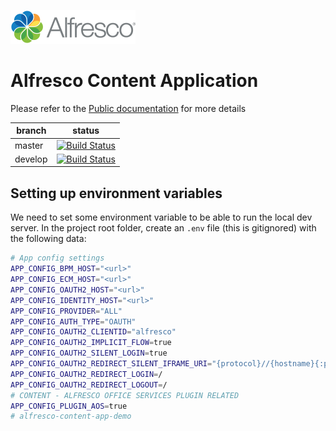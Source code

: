 <p align="left"> <img title="Alfresco" src="alfresco.png" alt="Alfresco - Simply a better way to create amazing digital experiences"></p>

# Alfresco Content Application

Please refer to the [Public documentation](https://alfresco-content-app.netlify.com/) for more details

| branch  | status                                                                                                                                         |
| ------- | ---------------------------------------------------------------------------------------------------------------------------------------------- |
| master  | [![Build Status](https://travis-ci.com/Alfresco/alfresco-content-app.svg?branch=master)](https://travis-ci.com/Alfresco/alfresco-content-app)  |
| develop | [![Build Status](https://travis-ci.org/Alfresco/alfresco-content-app.svg?branch=develop)](https://travis-ci.com/Alfresco/alfresco-content-app) |

## Setting up environment variables

We need to set some environment variable to be able to run the local dev server. In the project root folder, create an `.env` file (this is gitignored) with the following data:

```bash
# App config settings
APP_CONFIG_BPM_HOST="<url>"
APP_CONFIG_ECM_HOST="<url>"
APP_CONFIG_OAUTH2_HOST="<url>"
APP_CONFIG_IDENTITY_HOST="<url>"
APP_CONFIG_PROVIDER="ALL"
APP_CONFIG_AUTH_TYPE="OAUTH"
APP_CONFIG_OAUTH2_CLIENTID="alfresco"
APP_CONFIG_OAUTH2_IMPLICIT_FLOW=true
APP_CONFIG_OAUTH2_SILENT_LOGIN=true
APP_CONFIG_OAUTH2_REDIRECT_SILENT_IFRAME_URI="{protocol}//{hostname}{:port}/assets/silent-refresh.html"
APP_CONFIG_OAUTH2_REDIRECT_LOGIN=/
APP_CONFIG_OAUTH2_REDIRECT_LOGOUT=/
# CONTENT - ALFRESCO OFFICE SERVICES PLUGIN RELATED
APP_CONFIG_PLUGIN_AOS=true
# alfresco-content-app-demo
